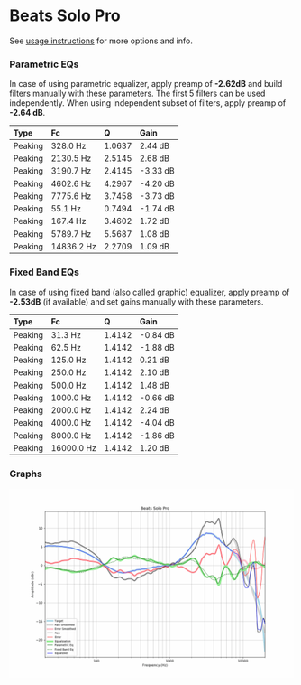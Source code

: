 # Beats Solo Pro
See [usage instructions](https://github.com/jaakkopasanen/AutoEq#usage) for more options and info.

### Parametric EQs
In case of using parametric equalizer, apply preamp of **-2.62dB** and build filters manually
with these parameters. The first 5 filters can be used independently.
When using independent subset of filters, apply preamp of **-2.64 dB**.

| Type    | Fc         |      Q | Gain     |
|:--------|:-----------|:-------|:---------|
| Peaking | 328.0 Hz   | 1.0637 | 2.44 dB  |
| Peaking | 2130.5 Hz  | 2.5145 | 2.68 dB  |
| Peaking | 3190.7 Hz  | 2.4145 | -3.33 dB |
| Peaking | 4602.6 Hz  | 4.2967 | -4.20 dB |
| Peaking | 7775.6 Hz  | 3.7458 | -3.73 dB |
| Peaking | 55.1 Hz    | 0.7494 | -1.74 dB |
| Peaking | 167.4 Hz   | 3.4602 | 1.72 dB  |
| Peaking | 5789.7 Hz  | 5.5687 | 1.08 dB  |
| Peaking | 14836.2 Hz | 2.2709 | 1.09 dB  |

### Fixed Band EQs
In case of using fixed band (also called graphic) equalizer, apply preamp of **-2.53dB**
(if available) and set gains manually with these parameters.

| Type    | Fc         |      Q | Gain     |
|:--------|:-----------|:-------|:---------|
| Peaking | 31.3 Hz    | 1.4142 | -0.84 dB |
| Peaking | 62.5 Hz    | 1.4142 | -1.88 dB |
| Peaking | 125.0 Hz   | 1.4142 | 0.21 dB  |
| Peaking | 250.0 Hz   | 1.4142 | 2.10 dB  |
| Peaking | 500.0 Hz   | 1.4142 | 1.48 dB  |
| Peaking | 1000.0 Hz  | 1.4142 | -0.66 dB |
| Peaking | 2000.0 Hz  | 1.4142 | 2.24 dB  |
| Peaking | 4000.0 Hz  | 1.4142 | -4.04 dB |
| Peaking | 8000.0 Hz  | 1.4142 | -1.86 dB |
| Peaking | 16000.0 Hz | 1.4142 | 1.20 dB  |

### Graphs
![](./Beats%20Solo%20Pro.png)